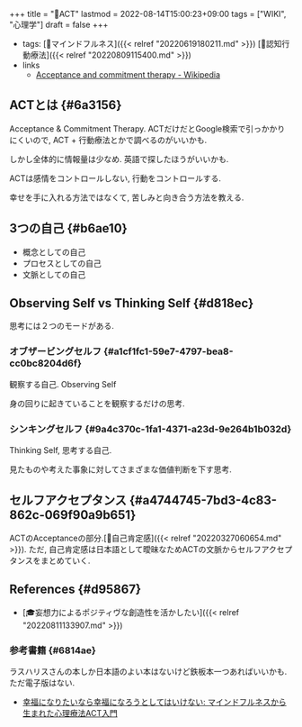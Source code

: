 +++
title = "📝ACT"
lastmod = 2022-08-14T15:00:23+09:00
tags = ["WIKI", "心理学"]
draft = false
+++

-   tags: [🔖マインドフルネス]({{< relref "20220619180211.md" >}}) [📝認知行動療法]({{< relref "20220809115400.md" >}})
-   links
    -   [Acceptance and commitment therapy - Wikipedia](https://en.wikipedia.org/wiki/Acceptance_and_commitment_therapy)


## ACTとは {#6a3156}

Acceptance & Commitment Therapy. ACTだけだとGoogle検索で引っかかりにくいので, ACT + 行動療法とかで調べるのがいいかも.

しかし全体的に情報量は少なめ. 英語で探したほうがいいかも.

ACTは感情をコントロールしない, 行動をコントロールする.

幸せを手に入れる方法ではなくて, 苦しみと向き合う方法を教える.


## 3つの自己 {#b6ae10}

-   概念としての自己
-   プロセスとしての自己
-   文脈としての自己


## Observing Self vs Thinking Self {#d818ec}

思考には２つのモードがある.


### オブザービングセルフ {#a1cf1fc1-59e7-4797-bea8-cc0bc8204d6f}

観察する自己. Observing Self

身の回りに起きていることを観察するだけの思考.


### シンキングセルフ {#9a4c370c-1fa1-4371-a23d-9e264b1b032d}

Thinking Self, 思考する自己.

見たものや考えた事象に対してさまざまな価値判断を下す思考.


## セルフアクセプタンス {#a4744745-7bd3-4c83-862c-069f90a9b651}

ACTのAcceptanceの部分.[📝自己肯定感]({{< relref "20220327060654.md" >}}). ただ, 自己肯定感は日本語として曖昧なためACTの文脈からセルフアクセプタンスをまとめていく.


## References {#d95867}

-   [🎓妄想力によるポジティヴな創造性を活かしたい]({{< relref "20220811133907.md" >}})


### 参考書籍 {#6814ae}

ラスハリスさんの本しか日本語のよい本はないけど鉄板本一つあればいいかも. ただ電子版はない.

-   [幸福になりたいなら幸福になろうとしてはいけない: マインドフルネスから生まれた心理療法ACT入門](https://amazon.co.jp/dp/4480843078)
